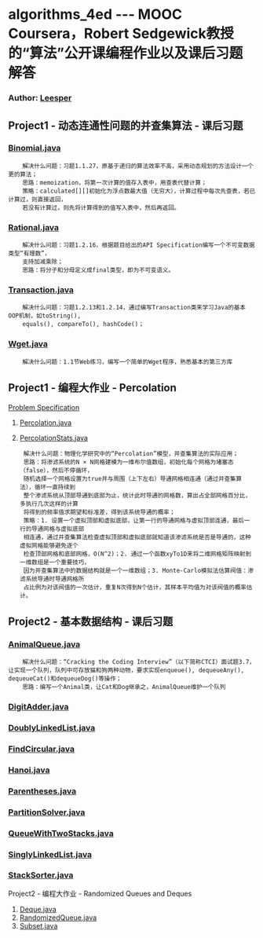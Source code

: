 algorithms_4ed --- MOOC Coursera，Robert Sedgewick教授的“算法”公开课编程作业以及课后习题解答
=========================================================================================

### Author: [Leesper](pascal7718@gmail.com)

Project1 - 动态连通性问题的并查集算法 - 课后习题
----------------------------------------------

### [Binomial.java](https://github.com/leesper/algorithms_4ed/blob/master/project1/Binomial.java)
		解决什么问题：习题1.1.27，原基于递归的算法效率不高，采用动态规划的方法设计一个更的算法；
		思路：memoization，将第一次计算的值存入表中，用查表代替计算；
		策略：calculated[][]初始化为浮点数最大值（无穷大），计算过程中每次先查表，若已计算过，则直接返回，
		若没有计算过，则先将计算得到的值写入表中，然后再返回。

### [Rational.java](https://github.com/leesper/algorithms_4ed/blob/master/project1/Rational.java)
		解决什么问题：习题1.2.16，根据题目给出的API Specification编写一个不可变数据类型“有理数”，
		支持加减乘除；
		思路：将分子和分母定义成final类型，即为不可变语义。

### [Transaction.java](https://github.com/leesper/algorithms_4ed/blob/master/project1/Transaction.java)
		解决什么问题：习题1.2.13和1.2.14，通过编写Transaction类来学习Java的基本OOP机制，如toString(),
		equals(), compareTo(), hashCode()；

### [Wget.java](https://github.com/leesper/algorithms_4ed/blob/master/project1/Wget.java)
		解决什么问题：1.1节Web练习，编写一个简单的Wget程序，熟悉基本的第三方库

Project1 - 编程大作业 - Percolation
------------------------------------------------------

[Problem Specification](http://coursera.cs.princeton.edu/algs4/assignments/percolation.html)

1. [Percolation.java](https://github.com/leesper/algorithms_4ed/blob/master/project1/Percolation.java)

2. [PercolationStats.java](https://github.com/leesper/algorithms_4ed/blob/master/project1/PercolationStats.java)

		解决什么问题：物理化学研究中的“Percolation”模型，并查集算法的实际应用；
		思路：将渗滤系统的N × N网格建模为一维布尔值数组，初始化每个网格为堵塞态（false），然后不停循环，
		随机选择一个网格设置为true并与周围（上下左右）导通网格相连通（通过并查集算法），循环一直持续到
		整个渗滤系统从顶部导通到底部为止，统计此时导通的网格数，算出占全部网格百分比，多执行几次这样的计算
		将得到的频率值求期望和标准差，得到该系统导通的概率；
		策略：1. 设置一个虚拟顶部和虚拟底部，让第一行的导通网格与虚拟顶部连通，最后一行的导通网格与虚拟底部
		相连通，通过并查集算法检查虚拟顶部和虚拟底部就知道该渗滤系统是否是导通的，这种虚拟网格能够避免逐个
		检查顶部网格和底部网格，O(N^2)；2. 通过一个函数xyTo1D来将二维网格矩阵映射到一维数组是一个重要技巧，
		因为并查集算法中的数据结构就是一个一维数组；3. Monte-Carlo模拟法估算阀值：渗滤系统导通时导通网格所
		占比例为对该阀值的一次估计，重复N次得到N个估计，其样本平均值为对该阀值的概率估计。

Project2 - 基本数据结构 - 课后习题
---------------------------------

### [AnimalQueue.java](https://github.com/leesper/algorithms_4ed/blob/master/project2/AnimalQueue.java)
		解决什么问题：“Cracking the Coding Interview”（以下简称CTCI）面试题3.7，让实现一个队列，队列中可存放猫和狗两种动物，要求实现enqueue(), dequeueAny(), dequeueCat()和dequeueDog()等操作；
		思路：编写一个Animal类，让Cat和Dog继承之，AnimalQueue维护一个队列
### [DigitAdder.java](https://github.com/leesper/algorithms_4ed/blob/master/project2/DigitAdder.java)
### [DoublyLinkedList.java](https://github.com/leesper/algorithms_4ed/blob/master/project2/DoublyLinkedList.java)
### [FindCircular.java](https://github.com/leesper/algorithms_4ed/blob/master/project2/FindCircular.java)
### [Hanoi.java](https://github.com/leesper/algorithms_4ed/blob/master/project2/Hanoi.java)
### [Parentheses.java](https://github.com/leesper/algorithms_4ed/blob/master/project2/Parentheses.java)
### [PartitionSolver.java](https://github.com/leesper/algorithms_4ed/blob/master/project2/PartitionSolver.java)
### [QueueWithTwoStacks.java](https://github.com/leesper/algorithms_4ed/blob/master/project2/QueueWithTwoStacks.java)
### [SinglyLinkedList.java](https://github.com/leesper/algorithms_4ed/blob/master/project2/SinglyLinkedList.java)
### [StackSorter.java](https://github.com/leesper/algorithms_4ed/blob/master/project2/StackSorter.java)

Project2 - 编程大作业 - Randomized Queues and Deques

1. [Deque.java](https://github.com/leesper/algorithms_4ed/blob/master/project2/Deque.java)
2. [RandomizedQueue.java](https://github.com/leesper/algorithms_4ed/blob/master/project2/RandomizedQueue.java)
3. [Subset.java](https://github.com/leesper/algorithms_4ed/blob/master/project2/Subset.java)
